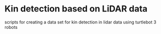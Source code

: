 # Kin detection based on LiDAR data

scripts for creating a data set for kin detection in lidar data using turtlebot 3 robots
